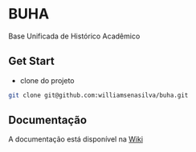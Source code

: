 # BUHA

Base Unificada de Histórico Acadêmico

## Get Start
* clone do projeto
```bash
git clone git@github.com:williamsenasilva/buha.git

```

## Documentação

A documentação está disponível na [Wiki](https://github.com/williamsenasilva/buha/wiki)